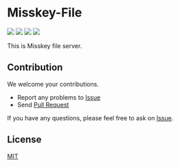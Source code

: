 # Misskey-File
[![][travis-badge]][travis-link]
[![][david-badge]][david-link]
[![][david-dev-badge]][david-dev-link]
[![][mit-badge]][mit]

This is Misskey file server.

## Contribution
We welcome your contributions.

* Report any problems to [Issue](https://github.com/sagume/Misskey-File/issues)
* Send [Pull Request](https://github.com/sagume/Misskey-File/pulls)

If you have any questions, please feel free to ask on [Issue](https://github.com/sagume/Misskey-File/issues).

## License
[MIT](LICENSE)

[mit]:             http://opensource.org/licenses/MIT
[mit-badge]:       https://img.shields.io/badge/license-MIT-444444.svg?style=flat-square
[travis-link]:     https://travis-ci.org/sagume/Misskey-File
[travis-badge]:    http://img.shields.io/travis/sagume/Misskey-File.svg?style=flat-square
[david-link]:      https://david-dm.org/sagume/Misskey-File
[david-badge]:     https://img.shields.io/david/sagume/Misskey-File.svg?style=flat-square
[david-dev-link]:  https://david-dm.org/sagume/Misskey-File#info=devDependencies&view=table
[david-dev-badge]: https://img.shields.io/david/dev/sagume/Misskey-File.svg?style=flat-square

